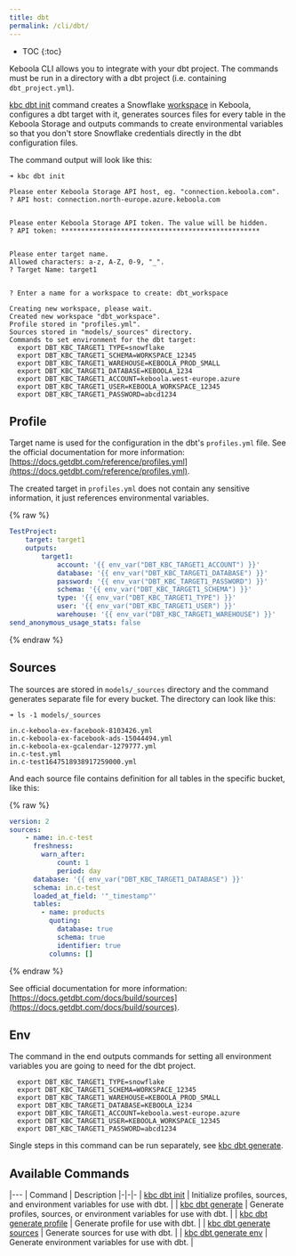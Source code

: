 ```yaml
---
title: dbt
permalink: /cli/dbt/
---
```


* TOC
{:toc}

Keboola CLI allows you to integrate with your dbt project. The commands must be run in a directory with a dbt project 
(i.e. containing `dbt_project.yml`).

[kbc dbt init](/cli/commands/dbt/init/) command creates a Snowflake [workspace](https://help.keboola.com/transformations/workspace/)
in Keboola, configures a dbt target with it, generates sources files for every table in the Keboola Storage and outputs
commands to create environmental variables so that you don't store Snowflake credentials directly in the dbt configuration files. 

The command output will look like this:

```
➜ kbc dbt init

Please enter Keboola Storage API host, eg. "connection.keboola.com".
? API host: connection.north-europe.azure.keboola.com


Please enter Keboola Storage API token. The value will be hidden.
? API token: **************************************************


Please enter target name.
Allowed characters: a-z, A-Z, 0-9, "_".
? Target Name: target1


? Enter a name for a workspace to create: dbt_workspace

Creating new workspace, please wait.
Created new workspace "dbt_workspace".
Profile stored in "profiles.yml".
Sources stored in "models/_sources" directory.
Commands to set environment for the dbt target:
  export DBT_KBC_TARGET1_TYPE=snowflake
  export DBT_KBC_TARGET1_SCHEMA=WORKSPACE_12345
  export DBT_KBC_TARGET1_WAREHOUSE=KEBOOLA_PROD_SMALL
  export DBT_KBC_TARGET1_DATABASE=KEBOOLA_1234
  export DBT_KBC_TARGET1_ACCOUNT=keboola.west-europe.azure
  export DBT_KBC_TARGET1_USER=KEBOOLA_WORKSPACE_12345
  export DBT_KBC_TARGET1_PASSWORD=abcd1234
```

## Profile

Target name is used for the configuration in the dbt's `profiles.yml` file. See the official documentation for more information: [https://docs.getdbt.com/reference/profiles.yml](https://docs.getdbt.com/reference/profiles.yml).

The created target in `profiles.yml` does not contain any sensitive information, it just references environmental variables. 

{% raw  %}
```yaml
TestProject:
    target: target1
    outputs:
        target1:
            account: '{{ env_var("DBT_KBC_TARGET1_ACCOUNT") }}'
            database: '{{ env_var("DBT_KBC_TARGET1_DATABASE") }}'
            password: '{{ env_var("DBT_KBC_TARGET1_PASSWORD") }}'
            schema: '{{ env_var("DBT_KBC_TARGET1_SCHEMA") }}'
            type: '{{ env_var("DBT_KBC_TARGET1_TYPE") }}'
            user: '{{ env_var("DBT_KBC_TARGET1_USER") }}'
            warehouse: '{{ env_var("DBT_KBC_TARGET1_WAREHOUSE") }}'
send_anonymous_usage_stats: false
```
{% endraw %}

## Sources

The sources are stored in `models/_sources` directory and the command generates separate file for every bucket. The directory
can look like this:

```
➜ ls -1 models/_sources

in.c-keboola-ex-facebook-8103426.yml
in.c-keboola-ex-facebook-ads-15044494.yml
in.c-keboola-ex-gcalendar-1279777.yml
in.c-test.yml
in.c-test1647518938917259000.yml
```

And each source file contains definition for all tables in the specific bucket, like this:

{% raw  %}
```yaml
version: 2
sources:
    - name: in.c-test
      freshness:
        warn_after:
            count: 1
            period: day
      database: '{{ env_var("DBT_KBC_TARGET1_DATABASE") }}'
      schema: in.c-test
      loaded_at_field: '"_timestamp"'
      tables:
        - name: products
          quoting:
            database: true
            schema: true
            identifier: true
          columns: []
```
{% endraw %}

See official documentation for more information: [https://docs.getdbt.com/docs/build/sources](https://docs.getdbt.com/docs/build/sources).

## Env

The command in the end outputs commands for setting all environment variables you are going to need for the dbt project.

```
  export DBT_KBC_TARGET1_TYPE=snowflake
  export DBT_KBC_TARGET1_SCHEMA=WORKSPACE_12345
  export DBT_KBC_TARGET1_WAREHOUSE=KEBOOLA_PROD_SMALL
  export DBT_KBC_TARGET1_DATABASE=KEBOOLA_1234
  export DBT_KBC_TARGET1_ACCOUNT=keboola.west-europe.azure
  export DBT_KBC_TARGET1_USER=KEBOOLA_WORKSPACE_12345
  export DBT_KBC_TARGET1_PASSWORD=abcd1234
  ```

Single steps in this command can be run separately, see [kbc dbt generate](/cli/commands/dbt/generate/).

## Available Commands

|---
| Command | Description
|-|-|-
| [kbc dbt init](/cli/commands/dbt/init/) | Initialize profiles, sources, and environment variables for use with dbt. |
| [kbc dbt generate](/cli/commands/dbt/generate/) | Generate profiles, sources, or environment variables for use with dbt. |
| [kbc dbt generate profile](/cli/commands/dbt/generate/profile/) | Generate profile for use with dbt. |
| [kbc dbt generate sources](/cli/commands/dbt/generate/sources/) | Generate sources for use with dbt. |
| [kbc dbt generate env](/cli/commands/dbt/generate/env/) | Generate environment variables for use with dbt. |

